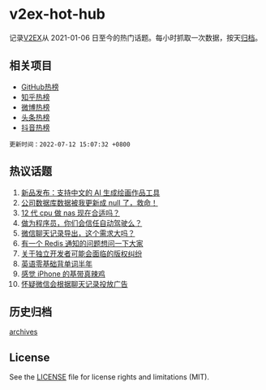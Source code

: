 # v2ex-hot-hub

 记录[V2EX](https://www.v2ex.com/)从 2021-01-06 日至今的热门话题。每小时抓取一次数据，按天[归档](archives)。
 
 ## 相关项目

- [GitHub热榜](https://github.com/lonnyzhang423/github-hot-hub)
- [知乎热榜](https://github.com/lonnyzhang423/zhihu-hot-hub)
- [微博热榜](https://github.com/lonnyzhang423/weibo-hot-hub)
- [头条热榜](https://github.com/lonnyzhang423/toutiao-hot-hub)
- [抖音热榜](https://github.com/lonnyzhang423/douyin-hot-hub)


 `更新时间：2022-07-12 15:07:32 +0800`

## 热议话题

1. [新品发布：支持中文的 AI 生成绘画作品工具](https://www.v2ex.com/t/865457)
1. [公司数据库数据被我更新成 null 了，救命！](https://www.v2ex.com/t/865464)
1. [12 代 cpu 做 nas 现在合适吗？](https://www.v2ex.com/t/865467)
1. [做为程序员，你们会信任自动驾驶么？](https://www.v2ex.com/t/865624)
1. [微信聊天记录导出，这个需求大吗？](https://www.v2ex.com/t/865510)
1. [有一个 Redis 通知的问题想问一下大家](https://www.v2ex.com/t/865511)
1. [关于独立开发者可能会面临的版权纠纷](https://www.v2ex.com/t/865564)
1. [英语零基础背单词半年](https://www.v2ex.com/t/865606)
1. [感觉 iPhone 的基带真辣鸡](https://www.v2ex.com/t/865573)
1. [怀疑微信会根据聊天记录投放广告](https://www.v2ex.com/t/865581)

## 历史归档

[archives](archives)

## License

See the [LICENSE](LICENSE) file for license rights and limitations (MIT).
